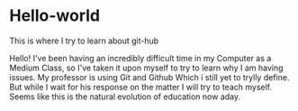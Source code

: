 # Hello-world
This is where I try to learn about git-hub 

Hello! I've been having an incredibly difficult time in my Computer as a Medium Class, so I've taken it upon myself to try to learn why I am having issues. My professor is using Git and Github Which i still yet to trylly define. But while I wait for his response on the matter I will try to teach myself. Seems like this is the natural evolution of education now aday. 
